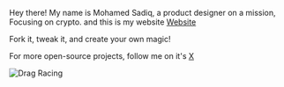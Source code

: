 Hey there! My name is Mohamed Sadiq, a product designer on a mission, Focusing on crypto. and this is my website [Website](https://mohamedsadiq.me/)

Fork it, tweak it, and create your own magic!

For more open-source projects, follow me on it's [X](https://x.com/sadiq_moo) 



![Drag Racing](https://layers-uploads-prod.s3.eu-west-2.amazonaws.com/d417884d-1a05-4e7a-8318-f7991aeecce5-thumb.jpeg)
